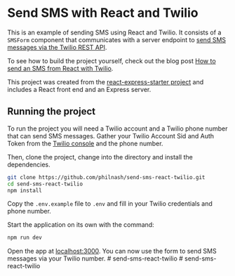 # Send SMS with React and Twilio

This is an example of sending SMS using React and Twilio. It consists of a `SMSForm` component that communicates with a server endpoint to [send SMS messages via the Twilio REST API](https://www.twilio.com/docs/sms/send-messages).

To see how to build the project yourself, check out the blog post [How to send an SMS from React with Twilio](https://www.twilio.com/blog/send-an-sms-react-twilio).

This project was created from the [react-express-starter project](https://github.com/philnash/react-express-starter) and includes a React front end and an Express server.

## Running the project

To run the project you will need a Twilio account and a Twilio phone number that can send SMS messages. Gather your Twilio Account Sid and Auth Token from the [Twilio console](https://www.twilio.com/console) and the phone number.

Then, clone the project, change into the directory and install the dependencies.

```bash
git clone https://github.com/philnash/send-sms-react-twilio.git
cd send-sms-react-twilio
npm install
```

Copy the `.env.example` file to `.env` and fill in your Twilio credentials and phone number.

Start the application on its own with the command:

```bash
npm run dev
```

Open the app at [localhost:3000](http://localhost:3000). You can now use the form to send SMS messages via your Twilio number.
#   s e n d - s m s - r e a c t - t w i l i o  
 #   s e n d - s m s - r e a c t - t w i l i o  
 